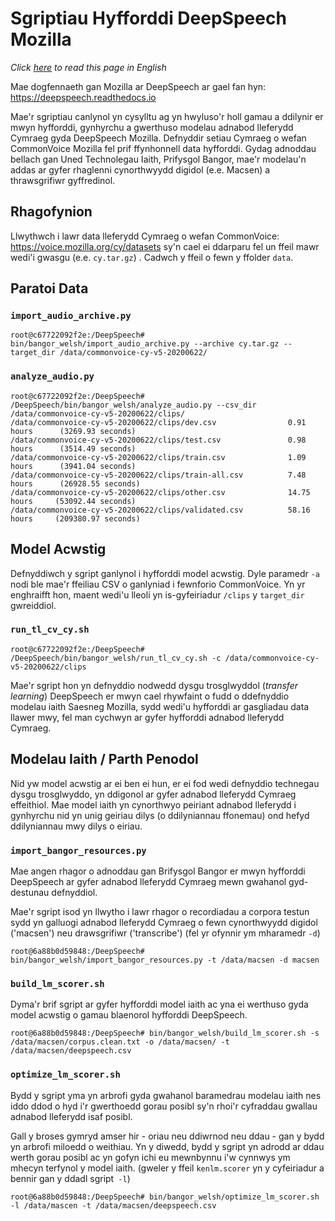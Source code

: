 # Sgriptiau Hyfforddi DeepSpeech Mozilla

*Click [here](README_EN.md) to read this page in English*

Mae dogfennaeth gan Mozilla ar DeepSpeech ar gael fan hyn: https://deepspeech.readthedocs.io 

Mae'r sgriptiau canlynol yn cysylltu ag yn hwyluso'r holl gamau a ddilynir er mwyn hyfforddi, gynhyrchu a gwerthuso modelau adnabod lleferydd Cymraeg gyda DeepSpeech Mozilla. Defnyddir setiau Cymraeg o wefan CommonVoice Mozilla fel prif ffynhonnell data hyfforddi. Gydag adnoddau bellach gan Uned Technolegau Iaith, Prifysgol Bangor, mae'r modelau'n addas ar gyfer rhaglenni cynorthwyydd digidol (e.e. Macsen) a thrawsgrifiwr gyffredinol. 


## Rhagofynion

Llwythwch i lawr data lleferydd Cymraeg o wefan CommonVoice: https://voice.mozilla.org/cy/datasets sy'n cael ei ddarparu fel un ffeil mawr wedi'i gwasgu (e.e. `cy.tar.gz`) . Cadwch y ffeil o fewn y ffolder `data`. 


## Paratoi Data

### `import_audio_archive.py`

```shell
root@c67722092f2e:/DeepSpeech# bin/bangor_welsh/import_audio_archive.py --archive cy.tar.gz --target_dir /data/commonvoice-cy-v5-20200622/
```

### `analyze_audio.py`

```shell
root@c67722092f2e:/DeepSpeech# /DeepSpeech/bin/bangor_welsh/analyze_audio.py --csv_dir /data/commonvoice-cy-v5-20200622/clips/
/data/commonvoice-cy-v5-20200622/clips/dev.csv                0.91 hours      (3269.93 seconds)
/data/commonvoice-cy-v5-20200622/clips/test.csv               0.98 hours      (3514.49 seconds)
/data/commonvoice-cy-v5-20200622/clips/train.csv              1.09 hours      (3941.04 seconds)
/data/commonvoice-cy-v5-20200622/clips/train-all.csv          7.48 hours      (26928.55 seconds)
/data/commonvoice-cy-v5-20200622/clips/other.csv              14.75 hours     (53092.44 seconds)
/data/commonvoice-cy-v5-20200622/clips/validated.csv          58.16 hours     (209380.97 seconds)
```

## Model Acwstig

Defnyddiwch y sgript ganlynol i hyfforddi model acwstig. Dyle paramedr `-a` nodi ble mae'r ffeiliau CSV o ganlyniad i fewnforio CommonVoice. Yn yr enghraifft hon, maent wedi'u lleoli yn is-gyfeiriadur `/clips` y `target_dir` gwreiddiol.

### `run_tl_cv_cy.sh`

```shell
root@c67722092f2e:/DeepSpeech# /DeepSpeech/bin/bangor_welsh/run_tl_cv_cy.sh -c /data/commonvoice-cy-v5-20200622/clips
```

Mae'r sgript hon yn defnyddio nodwedd dysgu trosglwyddol (*transfer learning*) DeepSpeech er mwyn cael rhywfaint o fudd o ddefnyddio modelau iaith Saesneg Mozilla, sydd wedi'u hyfforddi ar gasgliadau data llawer mwy, fel man cychwyn ar gyfer hyfforddi adnabod lleferydd Cymraeg.

## Modelau Iaith / Parth Penodol

Nid yw model acwstig ar ei ben ei hun, er ei fod wedi defnyddio technegau dysgu trosglwyddo, yn ddigonol ar gyfer adnabod lleferydd Cymraeg effeithiol. Mae model iaith yn cynorthwyo peiriant adnabod lleferydd i gynhyrchu nid yn unig geiriau dilys (o ddilyniannau ffonemau) ond hefyd ddilyniannau mwy dilys o eiriau.

### `import_bangor_resources.py`

Mae angen rhagor o adnoddau gan Brifysgol Bangor er mwyn hyfforddi DeepSpeech ar gyfer adnabod lleferydd Cymraeg mewn gwahanol gyd-destunau defnyddiol. 

Mae'r sgript isod yn llwytho i lawr rhagor o recordiadau a corpora testun sydd yn galluogi adnabod lleferydd Cymraeg o fewn cynorthwyydd digidol ('macsen') neu drawsgrifiwr ('transcribe') (fel yr ofynnir ym mharamedr `-d`)


```shell
root@6a88b0d59848:/DeepSpeech# bin/bangor_welsh/import_bangor_resources.py -t /data/macsen -d macsen
```



### `build_lm_scorer.sh`

Dyma'r brif sgript ar gyfer hyfforddi model iaith ac yna ei werthuso gyda model acwstig o gamau blaenorol hyfforddi DeepSpeech. 

```shell
root@6a88b0d59848:/DeepSpeech# bin/bangor_welsh/build_lm_scorer.sh -s /data/macsen/corpus.clean.txt -o /data/macsen/ -t /data/macsen/deepspeech.csv
```

### `optimize_lm_scorer.sh`

Bydd y sgript yma yn arbrofi gyda gwahanol baramedrau modelau iaith nes iddo ddod o hyd i'r gwerthoedd gorau posibl sy'n rhoi'r cyfraddau gwallau adnabod lleferydd isaf posibl.
 
Gall y broses gymryd amser hir - oriau neu ddiwrnod neu ddau - gan y bydd yn arbrofi miloedd o weithiau. Yn y diwedd, bydd y sgript yn adrodd ar ddau werth gorau posibl ac yn gofyn ichi eu mewnbynnu i'w cynnwys ym mhecyn terfynol y model iaith. (gweler y ffeil `kenlm.scorer` yn y cyfeiriadur a bennir gan y ddadl sgript` -l`)


```shell
root@6a88b0d59848:/DeepSpeech# bin/bangor_welsh/optimize_lm_scorer.sh -l /data/mascen -t /data/macsen/deepspeech.csv
```
